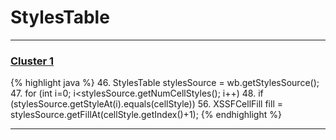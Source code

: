 # StylesTable

***

### [Cluster 1](./1)
{% highlight java %}
46. StylesTable stylesSource = wb.getStylesSource();
47. for (int i=0; i<stylesSource.getNumCellStyles(); i++)
48.   if (stylesSource.getStyleAt(i).equals(cellStyle))
56.   XSSFCellFill fill = stylesSource.getFillAt(cellStyle.getIndex()+1);
{% endhighlight %}

***

